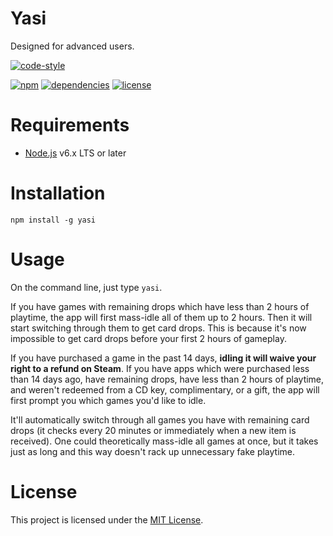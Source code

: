 # Yasi

Designed for advanced users.

[![code-style](https://cdn.rawgit.com/feross/standard/master/badge.svg)](http://standardjs.com)

[![npm](https://img.shields.io/npm/v/yasi.svg?style=flat-square)](https://www.npmjs.com/package/yasi) [![dependencies](https://img.shields.io/david/marcielmj/yasi.svg?style=flat-square)](https://david-dm.org/marcielmj/yasi) [![license](https://img.shields.io/npm/l/yasi.svg?style=flat-square)](LICENSE)


# Requirements
- [Node.js](https://nodejs.org/) v6.x LTS or later


# Installation

```
npm install -g yasi
```


# Usage

On the command line, just type `yasi`. 

If you have games with remaining drops which have less than 2 hours of playtime, the app will first mass-idle all of them up to 2 hours. Then it will start switching through them to get card drops. This is because it's now impossible to get card drops before your first 2 hours of gameplay.

If you have purchased a game in the past 14 days, **idling it will waive your right to a refund on Steam**. If you have apps which were purchased less than 14 days ago, have remaining drops, have less than 2 hours of playtime, and weren't redeemed from a CD key, complimentary, or a gift, the app will first prompt you which games you'd like to idle.

It'll automatically switch through all games you have with remaining card drops (it checks every 20 minutes or immediately when a new item is received). One could theoretically mass-idle all games at once, but it takes just as long and this way doesn't rack up unnecessary fake playtime.


# License

This project is licensed under the [MIT License](LICENSE).
